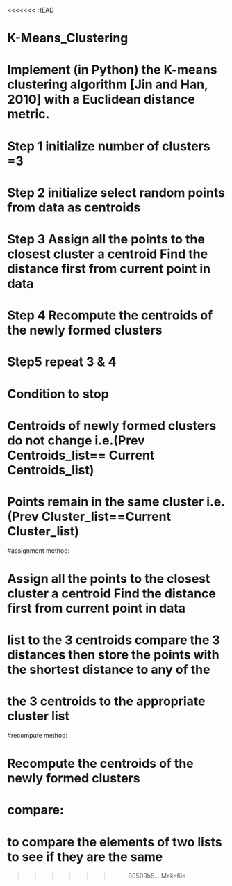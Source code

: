 <<<<<<< HEAD
# K-Means_Clustering
Implement (in Python) the K-means clustering algorithm [Jin and Han, 2010] with a Euclidean distance metric. 
=======
# Step 1 initialize number of clusters =3
# Step 2 initialize select random points from data as centroids
# Step 3  Assign all the points to the closest cluster a centroid Find the distance first from current point in data
# Step 4 Recompute the centroids of the newly formed clusters
# Step5 repeat 3 & 4
# Condition to stop
# Centroids of newly formed clusters do not change i.e.(Prev Centroids_list== Current Centroids_list)
# Points remain in the same cluster i.e.(Prev Cluster_list==Current Cluster_list)

#assignment method:
# Assign all the points to the closest cluster a centroid Find the distance first from current point in data
# list to the 3 centroids compare the 3 distances then store the points with the shortest distance to any of the
# the 3 centroids to the appropriate cluster list

#recompute method:
#  Recompute the centroids of the newly formed clusters

# compare:
# to compare the elements of two lists to see if they are the same

>>>>>>> 80509b5... Makefile
